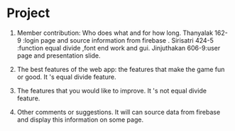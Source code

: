 # Project
1. Member contribution: Who does what and for how long.
Thanyalak 162-9 :login page and source information from firebase .
Sirisatri 424-5 :function equal divide ,font end work and gui.
Jinjuthakan 606-9:user page and presentation slide.

2. The best features of the web app: the features that make the game fun or good.
It 's equal divide feature.
3. The features that you would like to improve.
It 's not equal divide feature.
4. Other comments or suggestions.
It will can source data from firebase and display this information on some page.